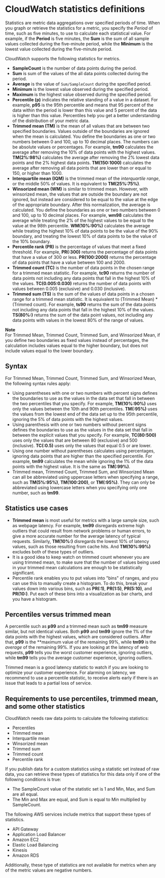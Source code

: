 # CloudWatch statistics definitions<a name="Statistics-definitions"></a>

Statistics are metric data aggregations over specified periods of time\. When you graph or retrieve the statistics for a metric, you specify the *Period* of time, such as five minutes, to use to calculate each statistical value\. For example, if the **Period** is five minutes, the **Sum** is the sum of all sample values collected during the five\-minute period, while the **Minimum** is the lowest value collected during the five\-minute period\.

CloudWatch supports the following statistics for metrics\.
+ **SampleCount** is the number of data points during the period\.
+ **Sum** is sum of the values of the all data points collected during the period\.
+ **Average** is the value of `Sum/SampleCount` during the specified period\.
+ **Minimum** is the lowest value observed during the specified period\.
+ **Maximum** is the highest value observed during the specified period\.
+ **Percentile \(p\)** indicates the relative standing of a value in a dataset\. For example, **p95** is the 95th percentile and means that 95 percent of the data within the period is lower than this value and 5 percent of the data is higher than this value\. Percentiles help you get a better understanding of the distribution of your metric data\.
+ **Trimmed mean \(TM\)** is the mean of all values that are between two specified boundaries\. Values outside of the boundaries are ignored when the mean is calculated\. You define the boundaries as one or two numbers between 0 and 100, up to 10 decimal places\. The numbers can be absolute values or percentages\. For example, **tm90** calculates the average after removing the 10% of data points with the highest values\. **TM\(2%:98%\)** calculates the average after removing the 2% lowest data points and the 2% highest data points\. **TM\(150:1000\)** calculates the average after removing all data points that are lower than or equal to 150, or higher than 1000\.
+ **Interquartile mean \(IQM\)** is the trimmed mean of the *interquartile range*, or the middle 50% of values\. It is equivalent to **TM\(25%:75%\)**\.
+ **Winsorized mean \(WM\)** is similar to trimmed mean\. However, with winsorized mean, the values that are outside the boundary are not ignored, but instead are considered to be equal to the value at the edge of the appropriate boundary\. After this normalization, the average is calculated\. You define the boundaries as one or two numbers between 0 and 100, up to 10 decimal places\. For example, **wm98** calculates the average while treating the 2% of the highest values to be equal to the value at the 98th percentile\. **WM\(10%:90%\)** calculates the average while treating the highest 10% of data points to be the value of the 90% boundary, and treating the lowest 10% of data points to be the value of the 10% boundary\.
+ **Percentile rank \(PR\)** is the percentage of values that meet a fixed threshold\. For example, **PR\(:300\)** returns the percentage of data points that have a value of 300 or less\. **PR\(100:2000\)** returns the percentage of data points that have a value between 100 and 2000\.
+ **Trimmed count \(TC\)** is the number of data points in the chosen range for a trimmed mean statistic\. For example, **tc90** returns the number of data points not including any data points that fall in the highest 10% of the values\. **TC\(0\.005:0\.030\)** returns the number of data points with values between 0\.005 \(exclusive\) and 0\.030 \(inclusive\)\.
+ **Trimmed sum \(TS\)** is the sum of the values of data points in a chosen range for a trimmed mean statistic\. It is equivalent to \(Trimmed Mean\) \* \(Trimmed count\)\. For example, **ts90** returns the sum of the data points not including any data points that fall in the highest 10% of the values\. **TS\(80%:\)** returns the sum of the data point values, not including any data points with values in the lowest 80% of the range of values\.

**Note**  
For Trimmed Mean, Trimmed Count, Trimmed Sum, and Winsorized Mean, if you define two boundaries as fixed values instead of percentages, the calculation includes values equal to the higher boundary, but does not include values equal to the lower boundary\.

## Syntax<a name="Statistics-syntax"></a>

For Trimmed Mean, Trimmed Count, Trimmed Sum, and Winsorized Mean, the following syntax rules apply:
+ Using parentheses with one or two numbers with percent signs defines the boundaries to use as the values in the data set that fall in between the two percentiles that you specify\. For example, **TM\(10%:90%\)** uses only the values between the 10th and 90th percentiles\. **TM\(:95%\)** uses the values from the lowest end of the data set up to the 95th percentile, ignoring the 5% of data points with the highest values\. 
+ Using parenthesis with one or two numbers without percent signs defines the boundaries to use as the values in the data set that fall in between the explicit values that you specify\. For example, **TC\(80:500\)** uses only the values that are between 80 \(exclusive\) and 500 \(inclusive\)\. **TC\(:0\.5\)** uses only the values that equal 0\.5 or are lower\. 
+ Using one number without parentheses calculates using percentages, ignoring data points that are higher than the specified percentile\. For example, **tm99** calculates the mean while ignoring the 1% of the data points with the highest value\. It is the same as **TM\(:99%\)**\. 
+ Trimmed mean, Trimmed Count, Trimmed Sum, and Winsorized Mean can all be abbreviated using uppercase letters when specifying a range, such as **TM\(5%:95%\)**, **TM\(100:200\)**, or **TM\(:95%\)**\. They can only be abbreviated using lowercase letters when you specifying only one number, such as **tm99**\.

## Statistics use cases<a name="Statistics-usecases"></a>
+ **Trimmed mean** is most useful for metrics with a large sample size, such as webpage latency\. For example, **tm99** disregards extreme high outliers that could result from network problems or human errors, to give a more accurate number for the average latency of typical requests\. Similarly, **TM\(10%:\)** disregards the lowest 10% of latency values, such as those resulting from cache hits\. And **TM\(10%:99%\)** excludes both of these types of outliers\.
+ It is a good idea to keep watch on trimmed count whenever you are using trimmed mean, to make sure that the number of values being used in your trimmed mean calculations are enough to be statistically significant\.
+ Percentile rank enables you to put values into "bins" of ranges, and you can use this to manually create a histogram\. To do this, break your values down into various bins, such as **PR\(:1\)**, **PR\(1:5\)**, **PR\(5:10\)**, and **PR\(10:\)**\. Put each of these bins into a visualization as bar charts, and you have a histogram\.

## Percentiles versus trimmed mean<a name="Percentile-versus-Trimmed-Mean"></a>

A percentile such as **p99** and a trimmed mean such as **tm99** measure similar, but not identical values\. Both **p99** and **tm99** ignore the 1% of the data points with the highest values, which are considered outliers\. After that, **p99** is the **maximum value of the remaining 99%, while **tm99** is the *average* of the remaining 99%\. If you are looking at the latency of web requests, **p99** tells you the worst customer experience, ignoring outliers, while **tm99** tells you the average customer experience, ignoring outliers\.

Trimmed mean is a good latency statistic to watch if you are looking to optimize your customer experience\. For alarming on latency, we recommend to use a percentile statistic, to receive alerts early if there is an issue that leads to a partial loss of service\.

## Requirements to use percentiles, trimmed mean, and some other statistics<a name="Percentiles-trimmedmean-requirements"></a>

CloudWatch needs raw data points to calculate the following statistics:
+ Percentiles
+ Trimmed mean
+ Interquartile mean
+ Winsorized mean
+ Trimmed sum
+ Trimmed count
+ Percentile rank

If you publish data for a custom statistics using a statistic set instead of raw data, you can retrieve these types of statistics for this data only if one of the following conditions is true:
+ The SampleCount value of the statistic set is 1 and Min, Max, and Sum are all equal\.
+ The Min and Max are equal, and Sum is equal to Min multiplied by SampleCount\.

The following AWS services include metrics that support these types of statistics\.
+ API Gateway
+ Application Load Balancer
+ Amazon EC2
+ Elastic Load Balancing
+ Kinesis
+ Amazon RDS

Additionally, these type of statistics are not available for metrics when any of the metric values are negative numbers\.
